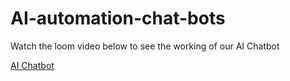 # AI-automation-chat-bots

Watch the loom video below to see the working of our AI Chatbot

[AI Chatbot](https://www.loom.com/share/b45e794051184893baab4245b760b0d4?sid=e81f372c-3f3d-44c5-9675-abe2bc923f1e)
